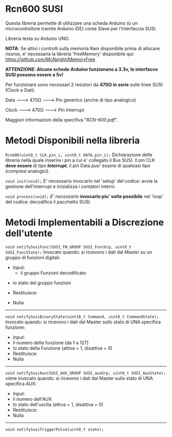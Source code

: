 # Rcn600 SUSI
Questa libreria permette di utilizzare una scheda Arduino (o un microcontrollore tramite Arduino IDE) come Slave per l'interfaccia SUSI.

Libreria testa su Arduino UNO.

**NOTA**: Se attivi i controlli sulla memoria Ram disponibile prima di allocare risorse, e' necessaria la libreria 'freeMemory' disponibile qui: https://github.com/McNeight/MemoryFree

**ATTENZIONE: Alcune schede Arduino funzionano a 3.3v, le interfacce SUSI possono essere a 5v!** 

Per funzionare sono necessari 2 resistori da **470Ω in serie** sulle linee SUSI (Clock e Dati).

Data  ---> 470Ω ---> Pin generico (anche di tipo analogico)

Clock ---> 470Ω ---> Pin Interrupt

Maggiori informazioni della specifiva "*RCN-600.pdf*".

# Metodi Disponibili nella libreria
`Rcn600(uint8_t CLK_pin_i, uint8_t DATA_pin_i);`
Dichiarazione delle libreria nella quale inserire i pin a cui e' collegato il Bus SUSI.
Il pin CLK **deve essere** di tipo ***Interrupt***, il pin Data *puo'* essere di qualsiasi tipo (compresi analogici).

`void init(void);`
E' necessario invocarlo nel 'setup' del codice: avvia la gestione dell'interrupt e inizializza i contatori interni.

`void process(void);`
*E' necessario*  **invocarlo piu' volte possibile** nel 'loop' del codice: decodifica il pacchetto SUSI.

# Metodi Implementabili a Discrezione dell'utente
`void notifySusiFunc(SUSI_FN_GROUP SUSI_FuncGrp, uint8_t SUSI_FuncState);`
Invocato quando: si ricevono i dati dal Master su un gruppo di funzioni digitali:
* Input: 
	- il gruppo Funzioni decodificato
 - lo stato del gruppo funzioni
* Restituisce:
 - Nulla
------------
`void notifySusiBinaryState(uint16_t Command, uint8_t CommandState);`
Invocato quando: si ricevono i dati dal Master sullo stato di UNA specifica funzione:
- Input:
 - il numero della funzione (da 1 a 127)
 - lo stato della Funzione (attiva = 1, disattiva = 0)
- Restituisce:
 - Nulla
------------
`void notifySusiAux(SUSI_AUX_GROUP SUSI_auxGrp, uint8_t SUSI_AuxState);`
viene invocato quando: si ricevono i dati dal Master sullo stato di UNA specifica AUX:
- Input:
 - il numero dell'AUX
 - lo stato dell'uscita (attiva = 1, disattiva = 0)
- Restituisce:
 - Nulla
------------
`void notifySusiTriggerPulse(uint8_t state);`